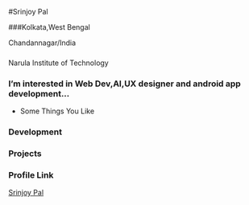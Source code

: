 #Srinjoy Pal

###Kolkata,West Bengal

Chandannagar/India

###

Narula Institute of Technology

### I’m interested in Web Dev,AI,UX designer and android app development...

- Some Things You Like

### Development


### Projects



### Profile Link

[Srinjoy Pal](https://github.com/srinjoy07pal)
